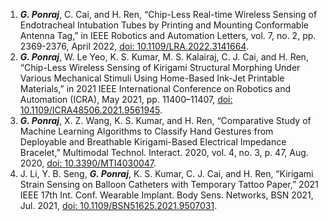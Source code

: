 <ol>
  <li>
    <b><i>G. Ponraj</i></b>, C. Cai, and H. Ren, “Chip-Less Real-time Wireless Sensing of Endotracheal Intubation Tubes by Printing and Mounting Conformable Antenna Tag,” in IEEE Robotics and Automation Letters, vol. 7, no. 2, pp. 2369-2376, April 2022, <a href = "https://ieeexplore.ieee.org/document/9676421/">doi: 10.1109/LRA.2022.3141664</a>.
  </li>
  <li>
    <b><i>G. Ponraj</i></b>, W. Le Yeo, K. S. Kumar, M. S. Kalairaj, C. J. Cai, and H. Ren, “Chip-Less Wireless Sensing of Kirigami Structural Morphing Under Various Mechanical Stimuli Using Home-Based Ink-Jet Printable Materials,” in 2021 IEEE International Conference on Robotics and Automation (ICRA), May 2021, pp. 11400–11407, <a href = "https://ieeexplore.ieee.org/document/9561945/">doi: 10.1109/ICRA48506.2021.9561945</a>.
  </li>
  <li>
    <b><i>G. Ponraj</i></b>, X. Z. Wang, K. S. Kumar, and H. Ren, “Comparative Study of Machine Learning Algorithms to Classify Hand Gestures from Deployable and Breathable Kirigami-Based Electrical Impedance Bracelet,” Multimodal Technol. Interact. 2020, vol. 4, no. 3, p. 47, Aug. 2020, <a href ="https://doi.org/10.3390/mti4030047">doi: 10.3390/MTI4030047</a>.
  </li>
  <li>
    J. Li, Y. B. Seng, <b><i>G. Ponraj</i></b>, K. S. Kumar, C. J. Cai, and H. Ren, “Kirigami Strain Sensing on Balloon Catheters with Temporary Tattoo Paper,” 2021 IEEE 17th Int. Conf. Wearable Implant. Body Sens. Networks, BSN 2021, Jul. 2021, <a href = "https://ieeexplore.ieee.org/abstract/document/9507031">doi: 10.1109/BSN51625.2021.9507031</a>.
  </li>
</ol>
